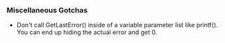 ### Miscellaneous Gotchas

- Don't call GetLastError() inside of a variable parameter list like printf(). You can end up hiding the actual error and get 0.
